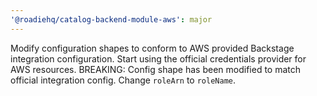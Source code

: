 ```yaml
---
'@roadiehq/catalog-backend-module-aws': major
---
```


Modify configuration shapes to conform to AWS provided Backstage integration configuration. Start using the official credentials provider for AWS resources.
BREAKING: Config shape has been modified to match official integration config. Change `roleArn` to `roleName`.
